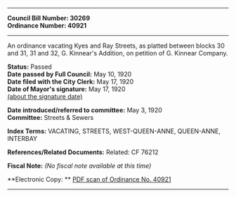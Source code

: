 * * * * *  
  
**Council Bill Number: [](#h0)[](#h2)30269**   
**Ordinance Number: 40921**  
  
* * * * *  
  
An ordinance vacating Kyes and Ray Streets, as platted between blocks 30 and 31, 31 and 32, G. Kinnear's Addition, on petition of G. Kinnear Company.  
  
**Status:** Passed   
**Date passed by Full Council:** May 10, 1920   
**Date filed with the City Clerk:** May 17, 1920   
**Date of Mayor's signature:** May 17, 1920   
[(about the signature date)](/~public/approvaldate.htm)   
  
  
**Date introduced/referred to committee:** May 3, 1920   
**Committee:** Streets & Sewers   
  
**Index Terms:** VACATING, STREETS, WEST-QUEEN-ANNE, QUEEN-ANNE, INTERBAY  
  
**References/Related Documents:** Related: CF 76212  
  
**Fiscal Note:** *(No fiscal note available at this time)*  
  
**Electronic Copy: ** [PDF scan of Ordinance No. 40921](/~archives/Ordinances/Ord_40921.pdf)  
  
* * * * *  
